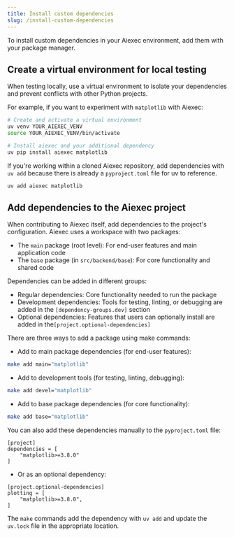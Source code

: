 ```yaml
---
title: Install custom dependencies
slug: /install-custom-dependencies
---
```


To install custom dependencies in your Aiexec environment, add them with your package manager.

## Create a virtual environment for local testing

When testing locally, use a virtual environment to isolate your dependencies and prevent conflicts with other Python projects.

For example, if you want to experiment with `matplotlib` with Aiexec:

```bash
# Create and activate a virtual environment
uv venv YOUR_AIEXEC_VENV
source YOUR_AIEXEC_VENV/bin/activate

# Install aiexec and your additional dependency
uv pip install aiexec matplotlib
```

If you're working within a cloned Aiexec repository, add dependencies with `uv add` because there is already a `pyproject.toml` file for uv to reference.
```bash
uv add aiexec matplotlib
```

## Add dependencies to the Aiexec project

When contributing to Aiexec itself, add dependencies to the project's configuration. Aiexec uses a workspace with two packages:

* The `main` package (root level): For end-user features and main application code
* The `base` package (in `src/backend/base`): For core functionality and shared code

Dependencies can be added in different groups:

* Regular dependencies: Core functionality needed to run the package
* Development dependencies: Tools for testing, linting, or debugging are added in the `[dependency-groups.dev]` section
* Optional dependencies: Features that users can optionally install are added in the`[project.optional-dependencies]`

There are three ways to add a package using make commands:

* Add to main package dependencies (for end-user features):
```bash
make add main="matplotlib"
```

* Add to development tools (for testing, linting, debugging):
```bash
make add devel="matplotlib"
```

* Add to base package dependencies (for core functionality):
```bash
make add base="matplotlib"
```

You can also add these dependencies manually to the `pyproject.toml` file:

```
[project]
dependencies = [
    "matplotlib>=3.8.0"
]
```

* Or as an optional dependency:

```
[project.optional-dependencies]
plotting = [
    "matplotlib>=3.8.0",
]
```

The `make` commands add the dependency with `uv add` and update the `uv.lock` file in the appropriate location.